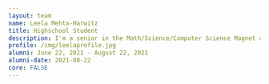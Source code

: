 ```yaml
---
layout: team
name: Leela Mehta-Harwitz
title: Highschool Student
description: I'm a senior in the Math/Science/Computer Science Magnet at Montgomery Blair High School. My study of biology so far has been on the abstract side, so I'm really looking forward to diving into the computational aspect!
profile: /img/leelaprofile.jpg
alumni: June 22, 2021 - August 22, 2021
alumni-date: 2021-08-22
core: FALSE
---
```

